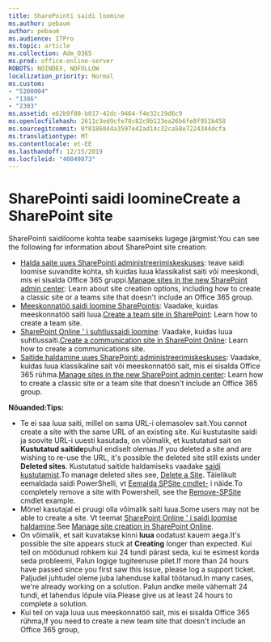 ```yaml
---
title: SharePointi saidi loomine
ms.author: pebaum
author: pebaum
ms.audience: ITPro
ms.topic: article
ms.collection: Adm_O365
ms.prod: office-online-server
ROBOTS: NOINDEX, NOFOLLOW
localization_priority: Normal
ms.custom:
- "5200004"
- "1386"
- "2303"
ms.assetid: e62b9f80-b017-42dc-9464-f4e32c19d6c9
ms.openlocfilehash: 2611c3ed9cfe78c82c9b123ea26b6fe8f951b458
ms.sourcegitcommit: 0f0186044a3597e42ad14c32ca58e7224344dcfa
ms.translationtype: MT
ms.contentlocale: et-EE
ms.lasthandoff: 12/15/2019
ms.locfileid: "40049873"
---
```

# <a name="create-a-sharepoint-site"></a><span data-ttu-id="f28ac-102">SharePointi saidi loomine</span><span class="sxs-lookup"><span data-stu-id="f28ac-102">Create a SharePoint site</span></span>

<span data-ttu-id="f28ac-103">SharePointi saidiloome kohta teabe saamiseks lugege järgmist:</span><span class="sxs-lookup"><span data-stu-id="f28ac-103">You can see the following for information about SharePoint site creation:</span></span>
- <span data-ttu-id="f28ac-104">[Halda saite uues SharePointi administreerimiskeskuses](https://docs.microsoft.com/sharepoint/manage-site-creation): teave saidi loomise suvandite kohta, sh kuidas luua klassikalist saiti või meeskondi, mis ei sisalda Office 365 gruppi.</span><span class="sxs-lookup"><span data-stu-id="f28ac-104">[Manage sites in the new SharePoint admin center](https://docs.microsoft.com/sharepoint/manage-site-creation): Learn about site creation options, including how to create a classic site or a teams site that doesn't include an Office 365 group.</span></span>
- <span data-ttu-id="f28ac-105">[Meeskonnatöö saidi loomine SharePointis](https://support.office.com/article/create-a-team-site-in-sharepoint-ef10c1e7-15f3-42a3-98aa-b5972711777d): Vaadake, kuidas meeskonnatöö saiti luua.</span><span class="sxs-lookup"><span data-stu-id="f28ac-105">[Create a team site in SharePoint](https://support.office.com/article/create-a-team-site-in-sharepoint-ef10c1e7-15f3-42a3-98aa-b5972711777d): Learn how to create a team site.</span></span>
- <span data-ttu-id="f28ac-106">[SharePoint Online ' i suhtlussaidi loomine](https://support.office.com/article/7fb44b20-a72f-4d2c-9173-fc8f59ba50eb): Vaadake, kuidas luua suhtlussaiti.</span><span class="sxs-lookup"><span data-stu-id="f28ac-106">[Create a communication site in SharePoint Online](https://support.office.com/article/7fb44b20-a72f-4d2c-9173-fc8f59ba50eb): Learn how to create a communications site.</span></span>
- <span data-ttu-id="f28ac-107">[Saitide haldamine uues SharePointi administreerimiskeskuses](https://docs.microsoft.com/sharepoint/manage-sites-in-new-admin-center#create-a-site): Vaadake, kuidas luua klassikaline sait või meeskonnatöö sait, mis ei sisalda Office 365 rühma.</span><span class="sxs-lookup"><span data-stu-id="f28ac-107">[Manage sites in the new SharePoint admin center](https://docs.microsoft.com/sharepoint/manage-sites-in-new-admin-center#create-a-site):  Learn how to create a classic site or a team site that doesn't include an Office 365 group.</span></span>


  
<span data-ttu-id="f28ac-108">**Nõuanded:**</span><span class="sxs-lookup"><span data-stu-id="f28ac-108">**Tips:**</span></span>
- <span data-ttu-id="f28ac-109">Te ei saa luua saiti, millel on sama URL-i olemasolev sait.</span><span class="sxs-lookup"><span data-stu-id="f28ac-109">You cannot create a site with the same URL of an existing site.</span></span> <span data-ttu-id="f28ac-110">Kui kustutasite saidi ja soovite URL-i uuesti kasutada, on võimalik, et kustutatud sait on **Kustutatud saitide**puhul endiselt olemas.</span><span class="sxs-lookup"><span data-stu-id="f28ac-110">If you deleted a site and are wishing to re-use the URL, it's possible the deleted site still exists under **Deleted sites**.</span></span> <span data-ttu-id="f28ac-111">Kustutatud saitide haldamiseks vaadake [saidi kustutamist](https://docs.microsoft.com/sharepoint/manage-sites-in-new-admin-center#delete-a-site).</span><span class="sxs-lookup"><span data-stu-id="f28ac-111">To manage deleted sites see, [Delete a Site](https://docs.microsoft.com/sharepoint/manage-sites-in-new-admin-center#delete-a-site).</span></span> <span data-ttu-id="f28ac-112">Täielikult eemaldada saidi PowerShelli, vt [Eemalda SPSite cmdlet-](https://docs.microsoft.com/sharepoint/manage-sites-in-new-admin-center#delete-a-site) i näide.</span><span class="sxs-lookup"><span data-stu-id="f28ac-112">To completely remove a site with Powershell, see the [Remove-SPSite](https://docs.microsoft.com/sharepoint/manage-sites-in-new-admin-center#delete-a-site) cmdlet example.</span></span>
- <span data-ttu-id="f28ac-113">Mõnel kasutajal ei pruugi olla võimalik saiti luua.</span><span class="sxs-lookup"><span data-stu-id="f28ac-113">Some users may not be able to create a site.</span></span> <span data-ttu-id="f28ac-114">Vt teemat [SharePoint Online ' i saidi loomise haldamine](https://docs.microsoft.com/sharepoint/manage-site-creation).</span><span class="sxs-lookup"><span data-stu-id="f28ac-114">See [Manage site creation in SharePoint Online](https://docs.microsoft.com/sharepoint/manage-site-creation).</span></span>
- <span data-ttu-id="f28ac-115">On võimalik, et sait kuvatakse kinni **luua** oodatust kauem aega.</span><span class="sxs-lookup"><span data-stu-id="f28ac-115">It's possible the site appears stuck at **Creating** longer than expected.</span></span> <span data-ttu-id="f28ac-116">Kui teil on möödunud rohkem kui 24 tundi pärast seda, kui te esimest korda seda probleemi, Palun logige tugiteenuse pilet.</span><span class="sxs-lookup"><span data-stu-id="f28ac-116">If more than 24 hours have passed since you first saw this issue, please log a support ticket.</span></span> <span data-ttu-id="f28ac-117">Paljudel juhtudel oleme juba lahenduse kallal töötanud.</span><span class="sxs-lookup"><span data-stu-id="f28ac-117">In many cases, we're already working on a solution.</span></span> <span data-ttu-id="f28ac-118">Palun andke meile vähemalt 24 tundi, et lahendus lõpule viia.</span><span class="sxs-lookup"><span data-stu-id="f28ac-118">Please give us at least 24 hours to complete a solution.</span></span>
- <span data-ttu-id="f28ac-119">Kui teil on vaja luua uus meeskonnatöö sait, mis ei sisalda Office 365 rühma,</span><span class="sxs-lookup"><span data-stu-id="f28ac-119">If you need to create a new team site that doesn't include an Office 365 group,</span></span> 


